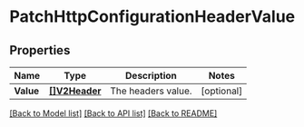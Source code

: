 # PatchHttpConfigurationHeaderValue

## Properties

Name | Type | Description | Notes
------------ | ------------- | ------------- | -------------
**Value** | [**[]V2Header**](v2Header.md) | The headers value. | [optional] 

[[Back to Model list]](../README.md#documentation-for-models) [[Back to API list]](../README.md#documentation-for-api-endpoints) [[Back to README]](../README.md)


